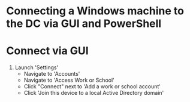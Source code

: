 # Connecting a Windows machine to the DC via GUI and PowerShell

# Connect via GUI

1. Launch 'Settings'
    - Navigate to 'Accounts'
    - Navigate to 'Access Work or School'
    - Click "Connect" next to 'Add a work or school account'
    - Click 'Join this device to a local Active Directory domain'
